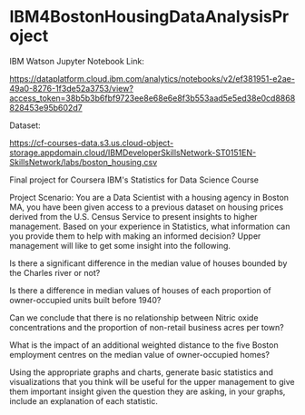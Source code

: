 # IBM4BostonHousingDataAnalysisProject

IBM Watson Jupyter Notebook Link:

https://dataplatform.cloud.ibm.com/analytics/notebooks/v2/ef381951-e2ae-49a0-8276-1f3de52a3753/view?access_token=38b5b3b6fbf9723ee8e68e6e8f3b553aad5e5ed38e0cd8868828453e95b602d7

Dataset:

https://cf-courses-data.s3.us.cloud-object-storage.appdomain.cloud/IBMDeveloperSkillsNetwork-ST0151EN-SkillsNetwork/labs/boston_housing.csv

Final project for Coursera IBM's Statistics for Data Science Course

Project Scenario: You are a Data Scientist with a housing agency in Boston MA, you have been given access to a previous dataset on housing prices derived from the U.S. Census Service to present insights to higher management. Based on your experience in Statistics, what information can you provide them to help with making an informed decision? Upper management will like to get some insight into the following.

Is there a significant difference in the median value of houses bounded by the Charles river or not?

Is there a difference in median values of houses of each proportion of owner-occupied units built before 1940?

Can we conclude that there is no relationship between Nitric oxide concentrations and the proportion of non-retail business acres per town?

What is the impact of an additional weighted distance to the five Boston employment centres on the median value of owner-occupied homes?

Using the appropriate graphs and charts, generate basic statistics and visualizations that you think will be useful for the upper management to give them important insight given the question they are asking, in your graphs, include an explanation of each statistic. 
